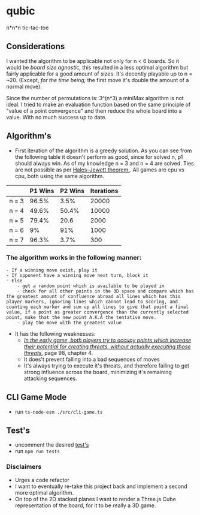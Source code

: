 # qubic
n\*n\*n tic-tac-toe

## Considerations

I wanted the algorithm to be applicable not only for n < 6 boards. So it would be _board size agnostic,_ this resulted in a less optimal algorithm but fairly applicable for a good amount of sizes. It's decently playable up to n = ~20. (Except, _for the time being,_ the first move it's double the amount of a normal move).

Since the number of permutations is: 3^(n^3) a miniMax algorithm is not ideal. I tried to make an evaluation function based on the same principle of "value of a point convergence" and then reduce the whole board into a value. With no much success up to date.  

## Algorithm's

- First iteration of the algorithm is a greedy solution. As you can see from the following table it doesn't perform as good, since for solved n, p1 should always win. As of my knowledge n = 3 and n = 4 are solved. Ties are not possible as per [Hales–Jewett theorem.](https://en.wikipedia.org/wiki/Hales%E2%80%93Jewett_theorem). All games are cpu vs cpu, both using the same algorithm.

|       | P1 Wins | P2 Wins | Iterations |
|-------|---------|---------|------------|
| n = 3 | 96.5%   | 3.5%    | 20000      |
| n = 4 | 49.6%   | 50.4%   | 10000      |
| n = 5 | 79.4%   | 20.6    | 2000       |
| n = 6 | 9%      | 91%     | 1000       |
| n = 7 | 96.3%   | 3.7%    | 300        |

### The algorithm works in the following manner:
    - If a winning move exist, play it
    - If opponent have a winning move next turn, block it
    - Else
        - get a random point which is available to be played in
        - check for all other points in the 3D space and compare which has the greatest amount of confluence abroad all lines which has this player markers, ignoring lines which cannot lead to scoring, and counting each marker and sum up all lines to give that point a final value, if a point as greater convergence than the currently selected point, make that the new point A.K.A the tentative move.
        - play the move with the greatest value

- It has the following weaknesses: 
    - [_In the early game, both players try to occupy points which increase their potential for creating threats, without actually executing those threats._](http://fragrieu.free.fr/SearchingForSolutions.pdf) page 98, chapter 4.
    - It does't prevent falling into a bad sequences of moves
    - It's always trying to execute it's threats, and therefore failing to get strong influence across the board, minimizing it's remaining attacking sequences.


## CLI Game Mode
- run ```ts-node-esm ./src/cli-game.ts```

## Test's
- uncomment the desired [test's](src/test/game.spec.ts)
- run ```npm run tests```

### Disclaimers
- Urges a code refactor
- I want to eventually re-take this project back and implement a second more optimal algorithm.
- On top of the 2D stacked planes I want to render a Three.js Cube representation of the board, for it to be really a 3D game. 

